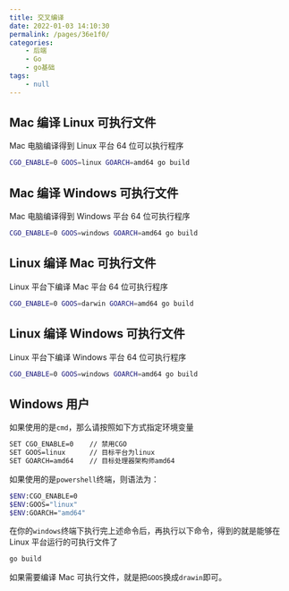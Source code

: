 ```yaml
---
title: 交叉编译
date: 2022-01-03 14:10:30
permalink: /pages/36e1f0/
categories:
    - 后端
    - Go
    - go基础
tags:
    - null
---
```


## Mac 编译 Linux 可执行文件

Mac 电脑编译得到 Linux 平台 64 位可以执行程序

```bash
CGO_ENABLE=0 GOOS=linux GOARCH=amd64 go build
```

## Mac 编译 Windows 可执行文件

Mac 电脑编译得到 Windows 平台 64 位可执行程序

```bash
CGO_ENABLE=0 GOOS=windows GOARCH=amd64 go build
```

## Linux 编译 Mac 可执行文件

Linux 平台下编译 Mac 平台 64 位可执行程序

```bash
CGO_ENABLE=0 GOOS=darwin GOARCH=amd64 go build
```

## Linux 编译 Windows 可执行文件

Linux 平台下编译 Windows 平台 64 位可执行程序

```bash
CGO_ENABLE=0 GOOS=windows GOARCH=amd64 go build
```

## Windows 用户

如果使用的是`cmd`，那么请按照如下方式指定环境变量

```bash
SET CGO_ENABLE=0	// 禁用CGO
SET GOOS=linux		// 目标平台为linux
SET GOARCH=amd64	// 目标处理器架构师amd64
```

如果使用的是`powershell`终端，则语法为：

```bash
$ENV:CGO_ENABLE=0
$ENV:GOOS="linux"
$ENV:GOARCH="amd64"
```

在你的`windows`终端下执行完上述命令后，再执行以下命令，得到的就是能够在 Linux 平台运行的可执行文件了

```bash
go build
```

如果需要编译 Mac 可执行文件，就是把`GOOS`换成`drawin`即可。
